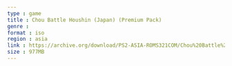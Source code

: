 ```yaml
---
type : game
title : Chou Battle Houshin (Japan) (Premium Pack)
genre : 
format : iso
region : asia
link : https://archive.org/download/PS2-ASIA-ROMS321COM/Chou%20Battle%20Houshin%20%28Japan%29%20%28Premium%20Pack%29.7z
size : 977MB
---
```

